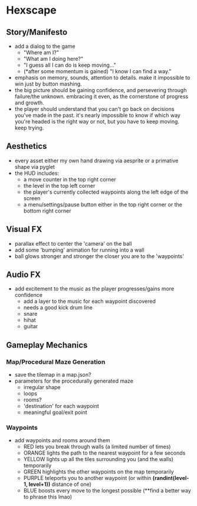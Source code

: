 # Hexscape

## Story/Manifesto

- add a dialog to the game
  - "Where am I?"
  - "What am I doing here?"
  - "I guess all I can do is keep moving..."
  - (*after some momentum is gained) "I know I can find a way."
- emphasis on memory, sounds, attention to details. make it impossible to win just by button mashing.
- the big picture should be gaining confidence, and persevering through failure/the unknown. embracing it even, as the cornerstone of progress and growth.
- the player should understand that you can't go back on decisions you've made in the past. it's nearly impossible to know if which way you're headed is the right way or not, but you have to keep moving. keep trying.

## Aesthetics

- every asset either my own hand drawing via aesprite or a primative shape via pyglet
- the HUD includes:
  - a move counter in the top right corner
  - the level in the top left corner
  - the player's currently collected waypoints along the left edge of the screen
  - a menu/settings/pause button either in the top right corner or the bottom right corner

## Visual FX

- parallax effect to center the 'camera' on the ball
- add some 'bumping' animation for running into a wall
- ball glows stronger and stronger the closer you are to the 'waypoints'

## Audio FX

- add excitement to the music as the player progresses/gains more confidence
  - add a layer to the music for each waypoint discovered
  - needs a good kick drum line
  - snare
  - hihat
  - guitar

## Gameplay Mechanics

### Map/Procedural Maze Generation

- save the tilemap in a map.json?
- parameters for the procedurally generated maze
  - irregular shape
  - loops
  - rooms?
  - 'destination' for each waypoint
  - meaningful goal/exit point

### Waypoints

- add waypoints and rooms around them
  - RED lets you break through walls (a limited number of times)
  - ORANGE lights the path to the nearest waypoint for a few seconds
  - YELLOW lights up all the tiles surrounding you (and the walls) temporarily
  - GREEN highlights the other waypoints on the map temporarily
  - PURPLE teleports you to another waypoint (or within __(randint(level-1, level+1))__ distance of one)
  - BLUE boosts every move to the longest possible (**find a better way to phrase this lmao)
